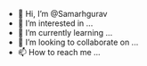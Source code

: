 - 👋 Hi, I’m @Samarhgurav
- 👀 I’m interested in ...
- 🌱 I’m currently learning ...
- 💞️ I’m looking to collaborate on ...
- 📫 How to reach me ...

<!---
Samarhgurav/Samarhgurav is a ✨ special ✨ repository because its `README.md` (this file) appears on your GitHub profile.
You can click the Preview link to take a look at your changes.
--->
